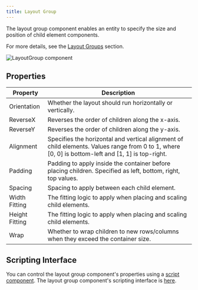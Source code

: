 ```yaml
---
title: Layout Group
---
```


The layout group component enables an entity to specify the size and position of child element components.

For more details, see the [Layout Groups][0] section.

![LayoutGroup component](/img/user-manual/scenes/components/component-layoutgroup.png)

## Properties

| Property       | Description |
|----------------|-------------|
| Orientation    | Whether the layout should run horizontally or vertically. |
| ReverseX       | Reverses the order of children along the x-axis. |
| ReverseY       | Reverses the order of children along the y-axis. |
| Alignment      | Specifies the horizontal and vertical alignment of child elements. Values range from 0 to 1, where [0, 0] is bottom-left and [1, 1] is top-right. |
| Padding        | Padding to apply inside the container before placing children. Specified as left, bottom, right, top values. |
| Spacing        | Spacing to apply between each child element. |
| Width Fitting  | The fitting logic to apply when placing and scaling child elements. |
| Height Fitting | The fitting logic to apply when placing and scaling child elements. |
| Wrap           | Whether to wrap children to new rows/columns when they exceed the container size. |

## Scripting Interface

You can control the layout group component's properties using a [script component][2]. The layout group component's scripting interface is [here][3].

[0]: /user-manual/user-interface/layout-groups
[2]: /user-manual/scenes/components/script
[3]: https://manual.oasisserver.link/engine/classes/LayoutGroupComponent.html
